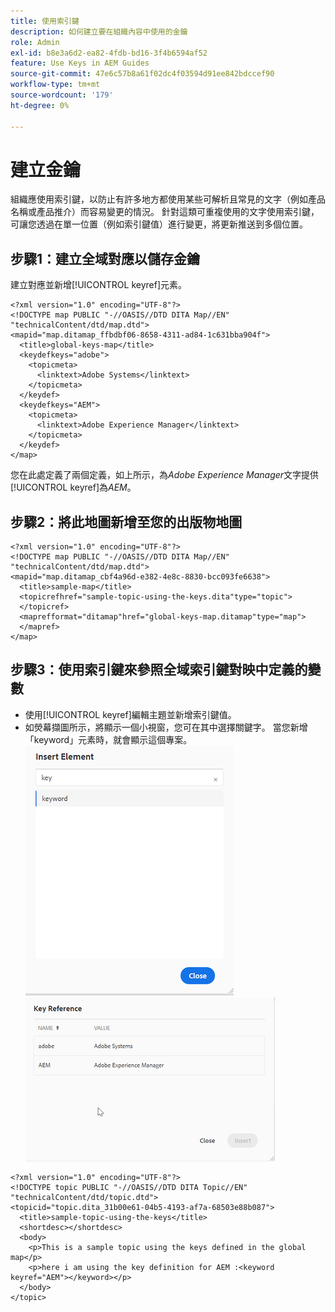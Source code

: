 ```yaml
---
title: 使用索引鍵
description: 如何建立要在組織內容中使用的金鑰
role: Admin
exl-id: b8e3a6d2-ea82-4fdb-bd16-3f4b6594af52
feature: Use Keys in AEM Guides
source-git-commit: 47e6c57b8a61f02dc4f03594d91ee842bdccef90
workflow-type: tm+mt
source-wordcount: '179'
ht-degree: 0%

---
```


# 建立金鑰

組織應使用索引鍵，以防止有許多地方都使用某些可解析且常見的文字（例如產品名稱或產品推介）而容易變更的情況。 針對這類可重複使用的文字使用索引鍵，可讓您透過在單一位置（例如索引鍵值）進行變更，將更新推送到多個位置。

## 步驟1：建立全域對應以儲存金鑰

建立對應並新增[!UICONTROL keyref]元素。

```
<?xml version="1.0" encoding="UTF-8"?>
<!DOCTYPE map PUBLIC "-//OASIS//DTD DITA Map//EN" "technicalContent/dtd/map.dtd">
<mapid="map.ditamap_ffbdbf06-8658-4311-ad84-1c631bba904f">
  <title>global-keys-map</title>
  <keydefkeys="adobe">
    <topicmeta>
      <linktext>Adobe Systems</linktext>
    </topicmeta>
  </keydef>
  <keydefkeys="AEM">
    <topicmeta>
      <linktext>Adobe Experience Manager</linktext>
    </topicmeta>
  </keydef>
</map>
```

您在此處定義了兩個定義，如上所示，為&#x200B;_Adobe Experience Manager_&#x200B;文字提供[!UICONTROL keyref]為&#x200B;_AEM_。

## 步驟2：將此地圖新增至您的出版物地圖

```
<?xml version="1.0" encoding="UTF-8"?>
<!DOCTYPE map PUBLIC "-//OASIS//DTD DITA Map//EN" "technicalContent/dtd/map.dtd">
<mapid="map.ditamap_cbf4a96d-e382-4e8c-8830-bcc093fe6638">
  <title>sample-map</title>
  <topicrefhref="sample-topic-using-the-keys.dita"type="topic">
  </topicref>
  <maprefformat="ditamap"href="global-keys-map.ditamap"type="map">
  </mapref>
</map>
```

## 步驟3：使用索引鍵來參照全域索引鍵對映中定義的變數

+ 使用[!UICONTROL keyref]編輯主題並新增索引鍵值。
+ 如熒幕擷圖所示，將顯示一個小視窗，您可在其中選擇關鍵字。 當您新增「keyword」元素時，就會顯示這個專案。
  ![插入元素](assets/insert_element.png)
  ![索引鍵參考](assets/key_ref.png)

```
<?xml version="1.0" encoding="UTF-8"?>
<!DOCTYPE topic PUBLIC "-//OASIS//DTD DITA Topic//EN" "technicalContent/dtd/topic.dtd">
<topicid="topic.dita_31b00e61-04b5-4193-af7a-68503e88b087">
  <title>sample-topic-using-the-keys</title>
  <shortdesc></shortdesc>
  <body>
    <p>This is a sample topic using the keys defined in the global map</p>
    <p>here i am using the key definition for AEM :<keyword keyref="AEM"></keyword></p>
  </body>
</topic>
```
